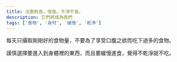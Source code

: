 ```yaml
---
title: 注重飲食。慢食。不淨不食。
description: 它們將成為我們
tags: ['食物', '身材', '緩慢', '乾淨']
---
```

每天只攝取剛剛好的食物量，不要為了享受口腹之欲而吃下過多的食物。

謹慎選擇要進入到身體裡的東西，而且要緩慢進食，覺得不乾淨就不吃。
